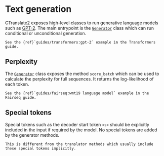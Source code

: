 # Text generation

CTranslate2 exposes high-level classes to run generative language models such as [GPT-2](https://github.com/openai/gpt-2). The main entrypoint is the [`Generator`](python/ctranslate2.Generator.rst) class which can run conditional or unconditional generation.

```{tip}
See the {ref}`guides/transformers:gpt-2` example in the Transformers guide.
```

## Perplexity

The [`Generator`](python/ctranslate2.Generator.rst) class exposes the method `score_batch` which can be used to calculate the perplexity for full sequences. It returns the log-likelihood of each token.

```{tip}
See the {ref}`guides/fairseq:wmt19 language model` example in the Fairseq guide.
```

## Special tokens

Special tokens such as the decoder start token `<s>` should be explicitly included in the input if required by the model. No special tokens are added by the generator methods.

```{note}
This is different from the translator methods which usually include these special tokens implicitly.
```
